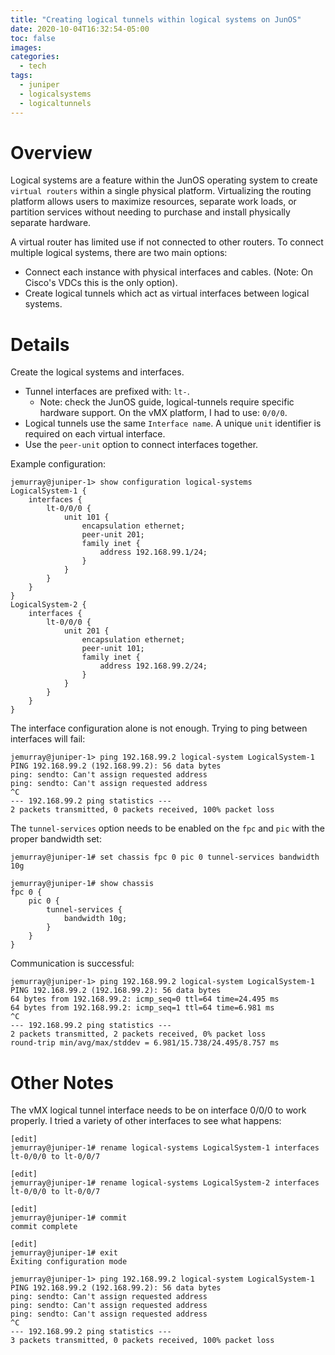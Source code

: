 ```yaml
---
title: "Creating logical tunnels within logical systems on JunOS"
date: 2020-10-04T16:32:54-05:00
toc: false
images:
categories:
  - tech
tags: 
  - juniper
  - logicalsystems
  - logicaltunnels
---
```


# Overview

Logical systems are a feature within the JunOS operating system to create `virtual routers` within a single physical platform.  Virtualizing the routing platform allows users to maximize resources, separate work loads, or partition services without needing to purchase and install physically separate hardware.  

A virtual router has limited use if not connected to other routers. To connect multiple logical systems, there are two main options:

- Connect each instance with physical interfaces and cables.  (Note: On Cisco's VDCs this is the only option).
- Create logical tunnels which act as virtual interfaces between logical systems.

# Details

Create the logical systems and interfaces.  

- Tunnel interfaces are prefixed with: `lt-`. 
  - Note: check the JunOS guide, logical-tunnels require specific hardware support.  On the vMX platform, I had to use: `0/0/0`.  
- Logical tunnels use the same `Interface name`. A unique `unit` identifier is required on each virtual interface.
- Use the `peer-unit` option to connect interfaces together.

Example configuration:

```
jemurray@juniper-1> show configuration logical-systems
LogicalSystem-1 {
    interfaces {
        lt-0/0/0 {
            unit 101 {
                encapsulation ethernet;
                peer-unit 201;
                family inet {
                    address 192.168.99.1/24;
                }
            }
        }
    }
}
LogicalSystem-2 {
    interfaces {
        lt-0/0/0 {
            unit 201 {
                encapsulation ethernet;
                peer-unit 101;
                family inet {
                    address 192.168.99.2/24;
                }
            }
        }
    }
}
```

The interface configuration alone is not enough.  Trying to ping between interfaces will fail:

```
jemurray@juniper-1> ping 192.168.99.2 logical-system LogicalSystem-1
PING 192.168.99.2 (192.168.99.2): 56 data bytes
ping: sendto: Can't assign requested address
ping: sendto: Can't assign requested address
^C
--- 192.168.99.2 ping statistics ---
2 packets transmitted, 0 packets received, 100% packet loss
```

The `tunnel-services` option needs to be enabled on the `fpc` and `pic` with the proper bandwidth set:

```
jemurray@juniper-1# set chassis fpc 0 pic 0 tunnel-services bandwidth 10g

jemurray@juniper-1# show chassis
fpc 0 {
    pic 0 {
        tunnel-services {
            bandwidth 10g;
        }
    }
}
```

Communication is successful:

```
jemurray@juniper-1> ping 192.168.99.2 logical-system LogicalSystem-1
PING 192.168.99.2 (192.168.99.2): 56 data bytes
64 bytes from 192.168.99.2: icmp_seq=0 ttl=64 time=24.495 ms
64 bytes from 192.168.99.2: icmp_seq=1 ttl=64 time=6.981 ms
^C
--- 192.168.99.2 ping statistics ---
2 packets transmitted, 2 packets received, 0% packet loss
round-trip min/avg/max/stddev = 6.981/15.738/24.495/8.757 ms
```

# Other Notes

The vMX logical tunnel interface needs to be on interface 0/0/0 to work properly.  I tried a variety of other interfaces to see what happens:

```
[edit]
jemurray@juniper-1# rename logical-systems LogicalSystem-1 interfaces lt-0/0/0 to lt-0/0/7

[edit]
jemurray@juniper-1# rename logical-systems LogicalSystem-2 interfaces lt-0/0/0 to lt-0/0/7

[edit]
jemurray@juniper-1# commit
commit complete

[edit]
jemurray@juniper-1# exit
Exiting configuration mode

jemurray@juniper-1> ping 192.168.99.2 logical-system LogicalSystem-1
PING 192.168.99.2 (192.168.99.2): 56 data bytes
ping: sendto: Can't assign requested address
ping: sendto: Can't assign requested address
ping: sendto: Can't assign requested address
^C
--- 192.168.99.2 ping statistics ---
3 packets transmitted, 0 packets received, 100% packet loss
```

